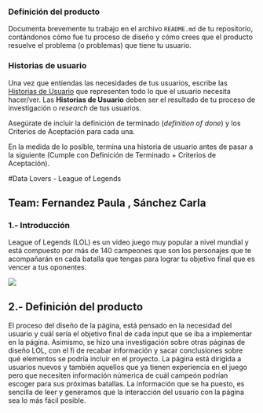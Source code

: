 ### Definición del producto

Documenta brevemente tu trabajo en el archivo `README.md` de tu repositorio,
contándonos cómo fue tu proceso de diseño y cómo crees que el producto resuelve
el problema (o problemas) que tiene tu usuario.

### Historias de usuario

Una vez que entiendas las necesidades de tus usuarios, escribe las [Historias
de Usuario](https://es.wikipedia.org/wiki/Historias_de_usuario) que representen
todo lo que el usuario necesita hacer/ver. Las **Historias de Usuario** deben
ser el resultado de tu proceso de investigación o _research_ de tus usuarios.

Asegúrate de incluir la definición de terminado (_definition of done_) y los
Criterios de Aceptación para cada una.

En la medida de lo posible, termina una historia de usuario antes de pasar
a la siguiente (Cumple con Definición de Terminado + Criterios de Aceptación).



 #Data Lovers - League of Legends
## Team: Fernandez Paula , Sánchez Carla
### 1.- Introducción
League of Legends (LOL) es un video juego muy popular a nivel mundial y está compuesto por más de 140 campeones que son los personajes que te acompañarán en cada batalla que tengas para lograr tu objetivo final que es vencer a tus oponentes.

![](https://i.blogs.es/7f0b02/lol/1366_2000.jpg)


## 2.- Definición del producto
El proceso del diseño de la página, está pensado en la necesidad del usuario y cuál sería el objetivo final de cada input que se iba a implementar en la página. Asimismo, se hizo una investigación sobre otras páginas de diseño LOL, con el fi de recabar información y sacar conclusiones sobre qué elementos se podría incluir en el proyecto.
La página está dirigida a usuarios nuevos y también aquellos que ya tienen experiencia en el juego pero que necesiten información númerica de cuál campeón podrían escoger para sus próximas batallas. La información que se ha puesto, es sencilla de leer y generamos que la interacción del usuario con la página sea lo más fácil posible. 
